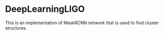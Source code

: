 # DeepLearningLIGO
This is an implementation of MaskRCNN network that is used to find cluster structures. 
